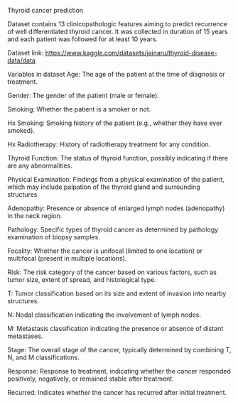 Thyroid cancer prediction

Dataset contains 13 clinicopathologic features aiming to predict recurrence of well differentiated thyroid cancer. It was collected in duration of 15 years and each patient was followed for at least 10 years.

Dataset link: https://www.kaggle.com/datasets/jainaru/thyroid-disease-data/data

Variables in dataset
Age: The age of the patient at the time of diagnosis or treatment.

Gender: The gender of the patient (male or female).

Smoking: Whether the patient is a smoker or not.

Hx Smoking: Smoking history of the patient (e.g., whether they have ever smoked).

Hx Radiotherapy: History of radiotherapy treatment for any condition.

Thyroid Function: The status of thyroid function, possibly indicating if there are any abnormalities.

Physical Examination: Findings from a physical examination of the patient, which may include palpation of the thyroid gland and surrounding structures.

Adenopathy: Presence or absence of enlarged lymph nodes (adenopathy) in the neck region.

Pathology: Specific types of thyroid cancer as determined by pathology examination of biopsy samples.

Focality: Whether the cancer is unifocal (limited to one location) or multifocal (present in multiple locations).

Risk: The risk category of the cancer based on various factors, such as tumor size, extent of spread, and histological type.

T: Tumor classification based on its size and extent of invasion into nearby structures.

N: Nodal classification indicating the involvement of lymph nodes.

M: Metastasis classification indicating the presence or absence of distant metastases.

Stage: The overall stage of the cancer, typically determined by combining T, N, and M classifications.

Response: Response to treatment, indicating whether the cancer responded positively, negatively, or remained stable after treatment.

Recurred: Indicates whether the cancer has recurred after initial treatment.
